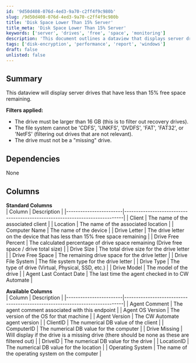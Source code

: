 ```yaml
---
id: '9d50d408-076d-4ed3-9a70-c2ff4f9c980b'
slug: /9d50d408-076d-4ed3-9a70-c2ff4f9c980b
title: 'Disk Space Lower Than 15% Server'
title_meta: 'Disk Space Lower Than 15% Server'
keywords: ['server', 'drives', 'free', 'space', 'monitoring']
description: 'This document outlines a dataview that displays server drives with less than 15% free space remaining. It includes filtering criteria, dependencies, and a detailed description of standard and available columns for effective monitoring of drive space usage.'
tags: ['disk-encryption', 'performance', 'report', 'windows']
draft: false
unlisted: false
---
```


## Summary

This dataview will display server drives that have less than 15% free space remaining.

**Filters applied:**
- The drive must be larger than 16 GB (this is to filter out recovery drives).
- The file system cannot be 'CDFS', 'UNKFS', 'DVDFS', 'FAT', 'FAT32', or 'NetFS' (filtering out drives that are not relevant).
- The drive must not be a "missing" drive.

## Dependencies

None

## Columns

**Standard Columns**  
| Column                  | Description                                                                 |
|------------------------|-----------------------------------------------------------------------------|
| Client                 | The name of the associated client                                           |
| Location               | The name of the associated location                                         |
| Computer Name          | The name of the device                                                     |
| Drive Letter           | The drive letter on the device that has less than 15% free space remaining  |
| Drive Free Percent      | The calculated percentage of drive space remaining (Drive free space / drive total size) |
| Drive Size             | The total drive size for the drive letter                                   |
| Drive Free Space       | The remaining drive space for the drive letter                              |
| Drive File System      | The file system type for the drive letter                                   |
| Drive Type             | The type of drive (Virtual, Physical, SSD, etc.)                           |
| Drive Model            | The model of the drive                                                     |
| Agent Last Contact Date | The last time the agent checked in to CW Automate                          |

**Available Columns**  
| Column                  | Description                                                                 |
|------------------------|-----------------------------------------------------------------------------|
| Agent Comment          | The agent comment associated with this endpoint                             |
| Agent OS Version       | The version of the OS for that machine                                      |
| Agent Version          | The CW Automate agent version                                               |
| ClientID               | The numerical DB value of the client                                        |
| ComputerID             | The numerical DB value for the computer                                     |
| Drive Missing          | Will display if the drive is a missing drive (there should be none as these are filtered out) |
| DriveID                | The numerical DB value for the drive                                        |
| LocationID             | The numerical DB value for the location                                     |
| Operating System       | The name of the operating system on the computer                            |

